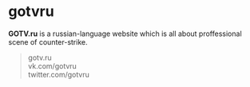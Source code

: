# gotvru

**GOTV.ru** is a russian-language website which is all about proffessional scene of counter-strike.

> gotv.ru\
> vk.com/gotvru\
> twitter.com/gotvru
